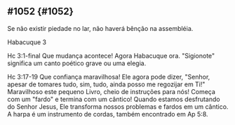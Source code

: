## #1052 {#1052}

Se não existir piedade no lar, não haverá bênção na assembléia.

Habacuque 3

Hc 3:1-final Que mudança acontece! Agora Habacuque ora. &quot;Sigionote&quot; significa um canto poético grave ou uma elegia.

Hc 3:17-19 Que confiança maravilhosa! Ele agora pode dizer, &quot;Senhor, apesar de tomares tudo, sim, tudo, ainda posso me regozijar em Ti!&quot; Maravilhoso este pequeno Livro, cheio de instruções para nós! Começa com um &quot;fardo&quot; e termina com um cântico! Quando estamos desfrutando do Senhor Jesus, Ele transforma nossos problemas e fardos em um cântico. A harpa é um instrumento de cordas, também encontrado em Ap 5:8.
